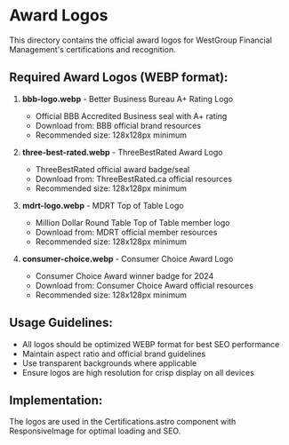 # Award Logos

This directory contains the official award logos for WestGroup Financial Management's certifications and recognition.

## Required Award Logos (WEBP format):

1. **bbb-logo.webp** - Better Business Bureau A+ Rating Logo
   - Official BBB Accredited Business seal with A+ rating
   - Download from: BBB official brand resources
   - Recommended size: 128x128px minimum

2. **three-best-rated.webp** - ThreeBestRated Award Logo
   - ThreeBestRated official award badge/seal
   - Download from: ThreeBestRated.ca official resources
   - Recommended size: 128x128px minimum

3. **mdrt-logo.webp** - MDRT Top of Table Logo
   - Million Dollar Round Table Top of Table member logo
   - Download from: MDRT official member resources
   - Recommended size: 128x128px minimum

4. **consumer-choice.webp** - Consumer Choice Award Logo
   - Consumer Choice Award winner badge for 2024
   - Download from: Consumer Choice Award official resources
   - Recommended size: 128x128px minimum

## Usage Guidelines:
- All logos should be optimized WEBP format for best SEO performance
- Maintain aspect ratio and official brand guidelines
- Use transparent backgrounds where applicable
- Ensure logos are high resolution for crisp display on all devices

## Implementation:
The logos are used in the Certifications.astro component with ResponsiveImage for optimal loading and SEO.